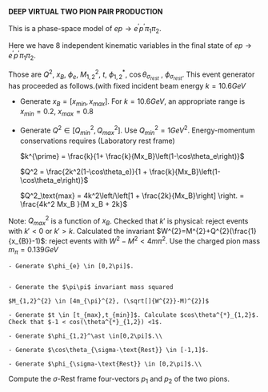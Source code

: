 **DEEP VIRTUAL TWO PION PAIR PRODUCTION**

 This is a phase-space model of $ep \rightarrow e^{\prime} p^{\prime} \pi_{1} \pi_{2}$.
 
 Here we have 8 independent kinematic variables in the final state of  $ep \rightarrow e^{\prime} p^{\prime} \pi_{1} \pi_{2}$. 
 
 Those are $Q^{2}$, $x_{B}$, $\phi_{e}$, $M_{1,2}^{2}$, $t$, $\phi_{1,2}^{*}$, $\cos\theta_{\sigma_{rest}}$ , $\phi_{\sigma_{rest}}$.
 This event generator has proceeded as follows.(with fixed incident beam energy $k=10.6 GeV$
 

   
   - Generate $x_{B}=[x_{min},x_{max}]$. For $k=10.6 GeV$, an appropriate range is
    $x_{min}=0.2$,  $x_{max}=0.8$
    
   - Generate $Q^2 \in [Q^2_{min},Q^2_{max}]$. Use $Q_{min}^{2}=1GeV^2$. Energy-momentum conservations requires (Laboratory rest frame)
   
     $k^{\prime} = \frac{k}{1+ \frac{k}{Mx_B}\left(1-\cos\theta_e\right)}$
    
     $Q^2 = \frac{2k^2(1-\cos\theta_e)}{1 + \frac{k}{Mx_B}\left(1-\cos\theta_e\right)}$
   
     $Q^2_\text{max} = 4k^2\left/\left[1 + \frac{2k}{Mx_B}\right] \right.  = \frac{4k^2 Mx_B }{M x_B + 2k}$
    
 
 Note: $Q^2_{max}$ is a function of $x_{B}$. Checked that $k'$ is physical: reject events with $k'<0$ or $k'>k$. Calculated the invariant $W^{2}=M^{2}+Q^{2}(\frac{1}{x_{B}}-1)$: reject events with $W^{2}-M^{2}< 4m\pi^{2}$. Use the charged pion mass $m_{\pi}=0.139 GeV$
 
    
    - Generate $\phi_{e} \in [0,2\pi]$. 
    
    
    - Generate the $\pi\pi$ invariant mass squared
    
    $M_{1,2}^{2} \in [4m_{\pi}^{2}, (\sqrt[]{W^{2}}-M)^{2}]$
    
    - Generate $t \in [t_{max},t_{min}]$. Calculate $cos\theta^{*}_{1,2}$. Check that $-1 < cos(\theta^{*}_{1,2}) <1$.
 
    - Generate $\phi_{1,2}^\ast \in[0,2\pi]$.\\

    - Generate $\cos\theta_{\sigma-\text{Rest}} \in [-1,1]$.

    - Generate $\phi_{\sigma-\text{Rest}} \in [0,2\pi]$.\\
Compute the $\sigma\text{-Rest}$ frame four-vectors $p_1$ and $p_2$ of the two pions.

    

